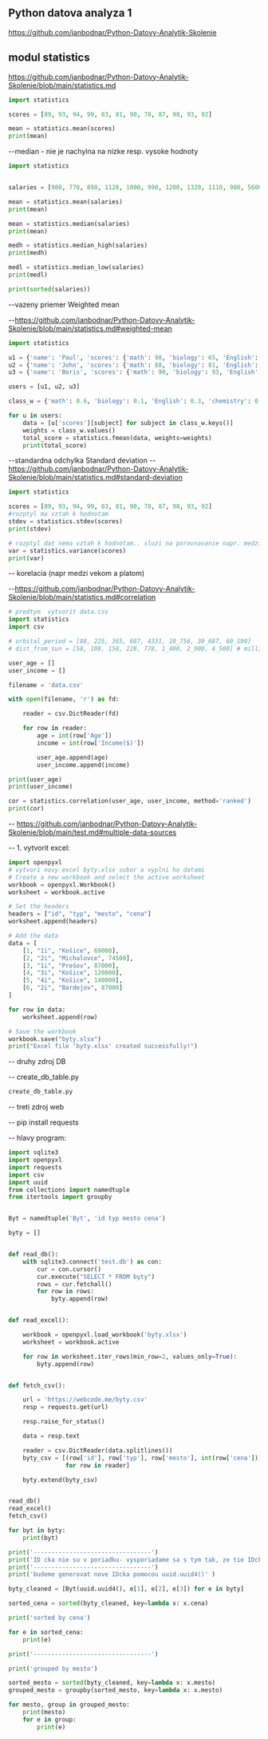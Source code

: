 ## Python datova analyza 1
https://github.com/janbodnar/Python-Datovy-Analytik-Skolenie

## modul statistics
https://github.com/janbodnar/Python-Datovy-Analytik-Skolenie/blob/main/statistics.md

```python
import statistics

scores = [89, 93, 94, 99, 83, 81, 90, 78, 87, 98, 93, 92]

mean = statistics.mean(scores)
print(mean)
```

--median - nie je nachylna na nizke resp. vysoke hodnoty
```python
import statistics


salaries = [980, 770, 890, 1120, 1000, 990, 1200, 1320, 1110, 980, 5600, 7800]

mean = statistics.mean(salaries)
print(mean)

mean = statistics.median(salaries)
print(mean)

medh = statistics.median_high(salaries)
print(medh)

medl = statistics.median_low(salaries)
print(medl)

print(sorted(salaries))
```

--vazeny priemer  Weighted mean

--https://github.com/janbodnar/Python-Datovy-Analytik-Skolenie/blob/main/statistics.md#weighted-mean

```python
import statistics

u1 = {'name': 'Paul', 'scores': {'math': 98, 'biology': 65, 'English': 89, 'chemistry': 71}}
u2 = {'name': 'John', 'scores': {'math': 88, 'biology': 81, 'English': 88, 'chemistry': 99}}
u3 = {'name': 'Boris', 'scores': {'math': 90, 'biology': 93, 'English': 70, 'chemistry': 100}}

users = [u1, u2, u3]

class_w = {'math': 0.6, 'biology': 0.1, 'English': 0.3, 'chemistry': 0.1}

for u in users:
    data = [u['scores'][subject] for subject in class_w.keys()]
    weights = class_w.values()
    total_score = statistics.fmean(data, weights=weights)
    print(total_score)
```

--standardna odchylka  Standard deviation
--https://github.com/janbodnar/Python-Datovy-Analytik-Skolenie/blob/main/statistics.md#standard-deviation

```python
import statistics

scores = [89, 93, 94, 99, 83, 81, 90, 78, 87, 98, 93, 92]
#rozptyl ma vztah k hodnotam
stdev = statistics.stdev(scores)
print(stdev)

# rozptyl dat nema vztah k hodnotam.. sluzi na porovnavanie napr. medzi mestami, statmi atd
var = statistics.variance(scores)
print(var)
```

-- korelacia (napr medzi vekom a platom)

--https://github.com/janbodnar/Python-Datovy-Analytik-Skolenie/blob/main/statistics.md#correlation

```python
# predtym  vytvorit data.csv
import statistics
import csv

# orbital_period = [88, 225, 365, 687, 4331, 10_756, 30_687, 60_190]    # days
# dist_from_sun = [58, 108, 150, 228, 778, 1_400, 2_900, 4_500] # million km

user_age = []
user_income = []

filename = 'data.csv'

with open(filename, 'r') as fd:

    reader = csv.DictReader(fd)

    for row in reader:
        age = int(row['Age'])
        income = int(row['Income($)'])

        user_age.append(age)
        user_income.append(income)

print(user_age)
print(user_income)

cor = statistics.correlation(user_age, user_income, method='ranked')
print(cor)
```

--  https://github.com/janbodnar/Python-Datovy-Analytik-Skolenie/blob/main/test.md#multiple-data-sources

-- 1. vytvorit excel:

```python
import openpyxl
# vytvori novy excel byty.xlsx subor a vyplni ho datami
# Create a new workbook and select the active worksheet 
workbook = openpyxl.Workbook()
worksheet = workbook.active

# Set the headers
headers = ["id", "typ", "mesto", "cena"]
worksheet.append(headers)

# Add the data
data = [
    [1, "1i", "Košice", 69000],
    [2, "2i", "Michalovce", 74500],
    [3, "1i", "Prešov", 87000],
    [4, "3i", "Košice", 120000],
    [5, "4i", "Košice", 140000],
    [6, "2i", "Bardejov", 87000]
]

for row in data:
    worksheet.append(row)

# Save the workbook
workbook.save("byty.xlsx")
print("Excel file 'byty.xlsx' created successfully!")
```

-- druhy zdroj DB

-- create_db_table.py
```python
create_db_table.py
```

-- treti zdroj web

-- pip install requests

-- hlavy program:

```python
import sqlite3
import openpyxl
import requests
import csv
import uuid
from collections import namedtuple
from itertools import groupby


Byt = namedtuple('Byt', 'id typ mesto cena')

byty = []


def read_db():
    with sqlite3.connect('test.db') as con:
        cur = con.cursor()
        cur.execute("SELECT * FROM byty")
        rows = cur.fetchall()
        for row in rows:
            byty.append(row)


def read_excel():

    workbook = openpyxl.load_workbook('byty.xlsx')
    worksheet = workbook.active

    for row in worksheet.iter_rows(min_row=2, values_only=True):
        byty.append(row)


def fetch_csv():

    url = 'https://webcode.me/byty.csv'
    resp = requests.get(url)

    resp.raise_for_status()

    data = resp.text

    reader = csv.DictReader(data.splitlines())
    byty_csv = [(row['id'], row['typ'], row['mesto'], int(row['cena']))
                for row in reader]

    byty.extend(byty_csv)


read_db()
read_excel()
fetch_csv()

for byt in byty:
    print(byt)

print('---------------------------------')
print('ID cka nie su v poriadku- vysporiadame sa s tym tak, ze tie IDcka budem ignotrovat')
print('---------------------------------')
print('budeme generovat nove IDcka pomocou uuid.uuid4()' )

byty_cleaned = [Byt(uuid.uuid4(), e[1], e[2], e[3]) for e in byty]

sorted_cena = sorted(byty_cleaned, key=lambda x: x.cena)

print('sorted by cena')

for e in sorted_cena:
    print(e)

print('---------------------------------')

print('grouped by mesto')

sorted_mesto = sorted(byty_cleaned, key=lambda x: x.mesto)
grouped_mesto = groupby(sorted_mesto, key=lambda x: x.mesto)

for mesto, group in grouped_mesto:
    print(mesto)
    for e in group:
        print(e)
```
